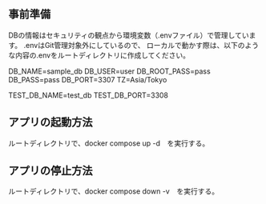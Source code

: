 ## 事前準備

DBの情報はセキュリティの観点から環境変数（.envファイル）で管理しています。
.envはGit管理対象外にしているので、
ローカルで動かす際は、以下のような内容の.envをルートディレクトリに作成してください。

DB_NAME=sample_db
DB_USER=user
DB_ROOT_PASS=pass
DB_PASS=pass
DB_PORT=3307
TZ=Asia/Tokyo

TEST_DB_NAME=test_db
TEST_DB_PORT=3308

## アプリの起動方法
ルートディレクトリで、docker compose up -d　を実行する。

## アプリの停止方法
ルートディレクトリで、docker compose down -v　を実行する。
